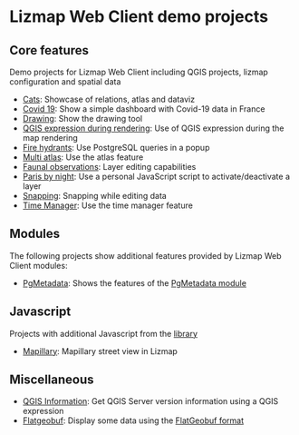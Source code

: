 # Lizmap Web Client demo projects

## Core features

Demo projects for Lizmap Web Client including QGIS projects, lizmap configuration and spatial data

* [Cats](projects/cats/): Showcase of relations, atlas and dataviz
* [Covid 19](projects/covid_19_fr/): Show a simple dashboard with Covid-19 data in France
* [Drawing](projects/drawing/): Show the drawing tool
* [QGIS expression during rendering](projects/expression_map/): Use of QGIS expression during the map rendering
* [Fire hydrants](projects/fire_hydrant_actions/): Use PostgreSQL queries in a popup
* [Multi atlas](projects/multi_atlas/): Use the atlas feature
* [Faunal observations](projects/observations/): Layer editing capabilities
* [Paris by night](projects/lampadaires/): Use a personal JavaScript script to activate/deactivate a layer
* [Snapping](projects/snapping/): Snapping while editing data
* [Time Manager](projects/time_manager_earthquake/): Use the time manager feature

## Modules

The following projects show additional features provided by Lizmap Web Client modules:

* [PgMetadata](projects/pgmetadata/): Shows the features of the [PgMetadata module](https://github.com/3liz/lizmap-pgmetadata-module/)

## Javascript

Projects with additional Javascript from the [library](https://github.com/3liz/lizmap-javascript-scripts/)

* [Mapillary](projects/mapillary/): Mapillary street view in Lizmap

## Miscellaneous

* [QGIS Information](projects/qgis_info/): Get QGIS Server version information using a QGIS expression
* [Flatgeobuf](projects/flatgeobuf/): Display some data using the [FlatGeobuf format](https://github.com/flatgeobuf/flatgeobuf)

